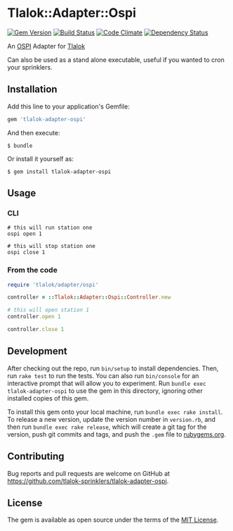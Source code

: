 # Tlalok::Adapter::Ospi

[![Gem Version](https://badge.fury.io/rb/tlalok-adapter-ospi.svg)](http://badge.fury.io/rb/tlalok-adapter-ospi)
[![Build Status](https://travis-ci.org/tlalok-sprinklers/tlalok-adapter-ospi.svg?branch=master)](https://travis-ci.org/tlalok-sprinklers/tlalok-adapter-ospi/)
[![Code Climate](https://codeclimate.com/github/tlalok-sprinklers/tlalok-adapter-ospi/badges/gpa.svg)](https://codeclimate.com/github/tlalok-sprinklers/tlalok-adapter-ospi)
[![Dependency Status](https://gemnasium.com/tlalok-sprinklers/tlalok-adapter-ospi.svg)](https://gemnasium.com/tlalok-sprinklers/tlalok-adapter-ospi)

An [OSPI](http://rayshobby.net/ospi/) Adapter for [Tlalok](https://github.com/tlalok-sprinklers)


Can also be used as a stand alone executable, useful if you wanted to cron your sprinklers.

## Installation

Add this line to your application's Gemfile:

```ruby
gem 'tlalok-adapter-ospi'
```

And then execute:

    $ bundle

Or install it yourself as:

    $ gem install tlalok-adapter-ospi

## Usage

### CLI

    # this will run station one
    ospi open 1

    # this will stop station one
    ospi close 1

### From the code

```ruby
require 'tlalok/adapter/ospi'

controller = ::Tlalok::Adapter::Ospi::Controller.new

# this will open station 1
controller.open 1

controller.close 1
```

## Development

After checking out the repo, run `bin/setup` to install dependencies. Then, run `rake test` to run the tests. You can also run `bin/console` for an interactive prompt that will allow you to experiment. Run `bundle exec tlalok-adapter-ospi` to use the gem in this directory, ignoring other installed copies of this gem.

To install this gem onto your local machine, run `bundle exec rake install`. To release a new version, update the version number in `version.rb`, and then run `bundle exec rake release`, which will create a git tag for the version, push git commits and tags, and push the `.gem` file to [rubygems.org](https://rubygems.org).

## Contributing

Bug reports and pull requests are welcome on GitHub at https://github.com/tlalok-sprinklers/tlalok-adapter-ospi.


## License

The gem is available as open source under the terms of the [MIT License](http://opensource.org/licenses/MIT).

